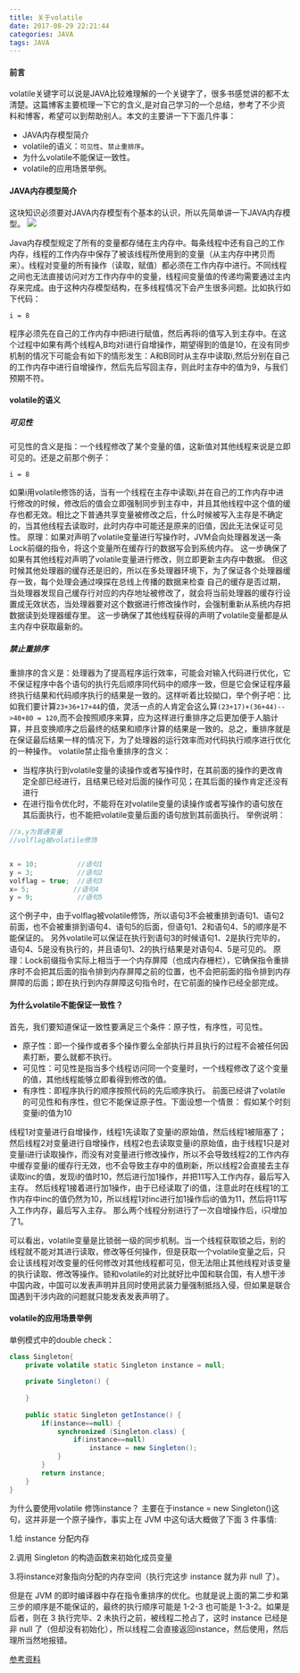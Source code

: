 ```yaml
---
title: 关于volatile
date: 2017-08-29 22:21:44
categories: JAVA
tags: JAVA
---
```

#### 前言
volatile关键字可以说是JAVA比较难理解的一个关键字了，很多书感觉讲的都不太清楚。这篇博客主要梳理一下它的含义,是对自己学习的一个总结，参考了不少资料和博客，希望可以到帮助别人。本文的主要讲一下下面几件事：
+ JAVA内存模型简介
+ volatile的语义：`可见性`、`禁止重排序`。
+ 为什么volatile不能保证一致性。
+ volatile的应用场景举例。

#### JAVA内存模型简介
这块知识必须要对JAVA内存模型有个基本的认识，所以先简单讲一下JAVA内存模型。
![](http://oo3aq3ac8.bkt.clouddn.com/jmm.png)
<!--more-->
Java内存模型规定了所有的变量都存储在主内存中。每条线程中还有自己的工作内存，线程的工作内存中保存了被该线程所使用到的变量（从主内存中拷贝而来）。线程对变量的所有操作（读取，赋值）都必须在工作内存中进行。不同线程之间也无法直接访问对方工作内存中的变量，线程间变量值的传递均需要通过主内存来完成。由于这种内存模型结构，在多线程情况下会产生很多问题。比如执行如下代码：
```
i = 8
```
程序必须先在自己的工作内存中把i进行赋值，然后再将i的值写入到主存中。在这个过程中如果有两个线程A,B均对i进行自增操作，期望得到的值是10，在没有同步机制的情况下可能会有如下的情形发生：A和B同时从主存中读取i,然后分别在自己的工作内存中进行自增操作，然后先后写回主存，则此时主存中的值为9，与我们预期不符。
#### volatile的语义
##### 可见性
可见性的含义是指：一个线程修改了某个变量的值，这新值对其他线程来说是立即可见的。还是之前那个例子：
```
i = 8
```
如果i用volatile修饰的话，当有一个线程在主存中读取i,并在自己的工作内存中进行修改的时候，修改后的值会立即强制同步到主存中，并且其他线程中这个值的缓存也都无效。相比之下普通共享变量被修改之后，什么时候被写入主存是不确定的，当其他线程去读取时，此时内存中可能还是原来的旧值，因此无法保证可见性。
原理：如果对声明了volatile变量进行写操作时，JVM会向处理器发送一条Lock前缀的指令，将这个变量所在缓存行的数据写会到系统内存。 这一步确保了如果有其他线程对声明了volatile变量进行修改，则立即更新主内存中数据。
但这时候其他处理器的缓存还是旧的，所以在多处理器环境下，为了保证各个处理器缓存一致，每个处理会通过嗅探在总线上传播的数据来检查 自己的缓存是否过期，当处理器发现自己缓存行对应的内存地址被修改了，就会将当前处理器的缓存行设置成无效状态，当处理器要对这个数据进行修改操作时，会强制重新从系统内存把数据读到处理器缓存里。 这一步确保了其他线程获得的声明了volatile变量都是从主内存中获取最新的。
##### 禁止重排序
重排序的含义是：处理器为了提高程序运行效率，可能会对输入代码进行优化，它不保证程序中各个语句的执行先后顺序同代码中的顺序一致，但是它会保证程序最终执行结果和代码顺序执行的结果是一致的。这样听着比较拗口，举个例子吧：比如我们要计算`23+36+17+44`的值，灵活一点的人肯定会这么算`(23+17)+(36+44)-->40+80 = 120`,而不会按照顺序来算，应为这样进行重排序之后更加便于人脑计算，并且变换顺序之后最终的结果和顺序计算的结果是一致的。总之，重排序就是在保证最后结果一样的情况下，为了处理器的运行效率而对代码执行顺序进行优化的一种操作。
volatile禁止指令重排序的含义：
+ 当程序执行到volatile变量的读操作或者写操作时，在其前面的操作的更改肯定全部已经进行，且结果已经对后面的操作可见；在其后面的操作肯定还没有进行
+ 在进行指令优化时，不能将在对volatile变量的读操作或者写操作的语句放在其后面执行，也不能把volatile变量后面的语句放到其前面执行。
 举例说明：

 ```java
 //x,y为普通变量
 //volflag被volatile修饰


 x = 10;          //语句1
 y = 3;           //语句2
 volflag = true;  //语句3
 x= 5;           //语句4
 y = 9;           //语句5

 ```

这个例子中，由于volflag被volatile修饰，所以语句3不会被重排到语句1、语句2前面，也不会被重排到语句4、语句5的后面，但语句1、2和语句4、5的顺序是不能保证的。
另外volatile可以保证在执行到语句3的时候语句1、2是执行完毕的，语句4、5是没有执行的，并且语句1、2的执行结果是对语句4、5是可见的。
原理：Lock前缀指令实际上相当于一个内存屏障（也成内存栅栏），它确保指令重排序时不会把其后面的指令排到内存屏障之前的位置，也不会把前面的指令排到内存屏障的后面；即在执行到内存屏障这句指令时，在它前面的操作已经全部完成。
#### 为什么volatile不能保证一致性？
首先，我们要知道保证一致性要满足三个条件：原子性，有序性，可见性。
+ 原子性：即一个操作或者多个操作要么全部执行并且执行的过程不会被任何因素打断，要么就都不执行。
+ 可见性：可见性是指当多个线程访问同一个变量时，一个线程修改了这个变量的值，其他线程能够立即看得到修改的值。
+ 有序性：即程序执行的顺序按照代码的先后顺序执行。
前面已经讲了volatile的可见性和有序性，但它不能保证原子性。下面设想一个情景：
假如某个时刻变量i的值为10

线程1对变量进行自增操作，线程1先读取了变量i的原始值，然后线程1被阻塞了；
然后线程2对变量进行自增操作，线程2也去读取变量i的原始值，由于线程1只是对变量i进行读取操作，而没有对变量进行修改操作，所以不会导致线程2的工作内存中缓存变量i的缓存行无效，也不会导致主存中的值刷新，所以线程2会直接去主存读取inc的值，发现i的值时10，然后进行加1操作，并把11写入工作内存，最后写入主存。
然后线程1接着进行加1操作，由于已经读取了i的值，注意此时在线程1的工作内存中inc的值仍然为10，所以线程1对inc进行加1操作后i的值为11，然后将11写入工作内存，最后写入主存。
那么两个线程分别进行了一次自增操作后，i只增加了1。

可以看出，volatile变量是比锁弱一级的同步机制。当一个线程获取锁之后，别的线程就不能对其进行读取，修改等任何操作，但是获取一个volatile变量之后，只会让该线程对改变量的任何修改对其他线程都可见，但无法阻止其他线程对该变量的执行读取、修改等操作。锁和volatile的对比就好比中国和联合国，有人想干涉中国内政，中国可以发表声明并且同时使用武装力量强制抵挡入侵，但如果是联合国遇到干涉内政的问题就只能发表发表声明了。


#### volatile的应用场景举例
单例模式中的double check：
```java
class Singleton{
    private volatile static Singleton instance = null;
 
    private Singleton() {
 
    }
 
    public static Singleton getInstance() {
        if(instance==null) {
            synchronized (Singleton.class) {
                if(instance==null)
                    instance = new Singleton();
            }
        }
        return instance;
    }
}

```
为什么要使用volatile 修饰instance？
主要在于instance = new Singleton()这句，这并非是一个原子操作，事实上在 JVM 中这句话大概做了下面 3 件事情:

1.给 instance 分配内存

2.调用 Singleton 的构造函数来初始化成员变量

3.将instance对象指向分配的内存空间（执行完这步 instance 就为非 null 了）。

但是在 JVM 的即时编译器中存在指令重排序的优化。也就是说上面的第二步和第三步的顺序是不能保证的，最终的执行顺序可能是 1-2-3 也可能是 1-3-2。如果是后者，则在 3 执行完毕、2 未执行之前，被线程二抢占了，这时 instance 已经是非 null 了（但却没有初始化），所以线程二会直接返回instance，然后使用，然后理所当然地报错。

[参考资料](https://vcfvct.wordpress.com/2017/04/10/java-volatile-%E5%8F%AF%E8%A7%81%E8%A1%8Cvisibility%EF%BC%8C%E5%8E%9F%E5%AD%90%E6%80%A7atomicity%EF%BC%8C%E6%9C%89%E5%BA%8F%E6%80%A7ordering/#comment-1824)
















